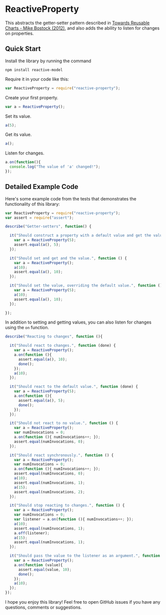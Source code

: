 # ReactiveProperty

This abstracts the getter-setter pattern described in [Towards Reusable Charts - Mike Bostock (2012)](https://bost.ocks.org/mike/chart/), and also adds the ability to listen for changes on properties.

## Quick Start

Install the library by running the command

`npm install reactive-model`

Require it in your code like this:

```javascript
var ReactiveProperty = require("reactive-property");
```

Create your first property.

```javascript
var a = ReactiveProperty();
```

Set its value.

```javascript
a(5);
```

Get its value.

```javascript
a();
```

Listen for changes.

```javascript
a.on(function(){
  console.log("The value of 'a' changed!");
});
```

## Detailed Example Code

Here's some example code from the tests that demonstrates the functionality of this library:

```javascript
var ReactiveProperty = require("reactive-property");
var assert = require("assert");

describe("Getter-setters", function() {

  it("Should construct a property with a default value and get the value.", function () {
    var a = ReactiveProperty(5);
    assert.equal(a(), 5);
  });

  it("Should set and get and the value.", function () {
    var a = ReactiveProperty();
    a(10);
    assert.equal(a(), 10);
  });

  it("Should set the value, overriding the default value.", function () {
    var a = ReactiveProperty(5);
    a(10);
    assert.equal(a(), 10);
  });

});
```

In addition to setting and getting values, you can also listen for changes using the `on` function. 

```javascript
describe("Reacting to changes", function (){

  it("Should react to changes.", function (done) {
    var a = ReactiveProperty();
    a.on(function (){
      assert.equal(a(), 10);
      done();
    }); 
    a(10);
  });

  it("Should react to the default value.", function (done) {
    var a = ReactiveProperty(5);
    a.on(function (){
      assert.equal(a(), 5);
      done();
    }); 
  });

  it("Should not react to no value.", function () {
    var a = ReactiveProperty();
    var numInvocations = 0;
    a.on(function (){ numInvocations++; }); 
    assert.equal(numInvocations, 0);
  });

  it("Should react synchronously.", function () {
    var a = ReactiveProperty();
    var numInvocations = 0;
    a.on(function (){ numInvocations++; }); 
    assert.equal(numInvocations, 0);
    a(10);
    assert.equal(numInvocations, 1);
    a(15);
    assert.equal(numInvocations, 2);
  });

  it("Should stop reacting to changes.", function () {
    var a = ReactiveProperty();
    var numInvocations = 0;
    var listener = a.on(function (){ numInvocations++; }); 
    a(10);
    assert.equal(numInvocations, 1);
    a.off(listener);
    a(15);
    assert.equal(numInvocations, 1);
  });

  it("Should pass the value to the listener as an argument.", function (done) {
    var a = ReactiveProperty();
    a.on(function (value){
      assert.equal(value, 10);
      done();
    }); 
    a(10);
  });
});
```

I hope you enjoy this library! Feel free to open GitHub issues if you have any questions, comments or suggestions.
